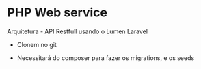 # PHP Web service 
Arquitetura - API Restfull usando o Lumen Laravel

- Clonem no git

- Necessitará do composer para fazer os migrations, e os seeds
